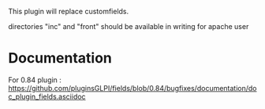 This plugin will replace customfields.

directories "inc" and "front" should be available in writing for apache user


Documentation
=============

For 0.84 plugin : https://github.com/pluginsGLPI/fields/blob/0.84/bugfixes/documentation/doc_plugin_fields.asciidoc
